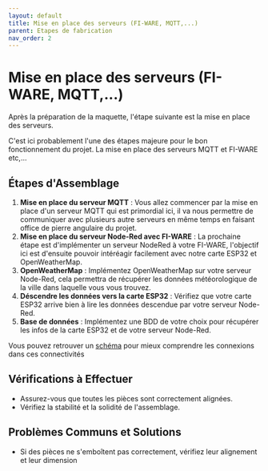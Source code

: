 ```yaml
---
layout: default
title: Mise en place des serveurs (FI-WARE, MQTT,...)
parent: Etapes de fabrication
nav_order: 2
---
```


# Mise en place des serveurs (FI-WARE, MQTT,...)

Après la préparation de la maquette, l'étape suivante est la mise en place des serveurs.

C'est ici probablement l'une des étapes majeure pour le bon fonctionnement du projet. La mise en place des serveurs MQTT et FI-WARE etc,...

## Étapes d'Assemblage

1. **Mise en place du serveur MQTT** : Vous allez commencer par la mise en place d'un serveur MQTT qui est primordial ici, il va nous permettre de communiquer avec plusieurs autre serveurs en même temps en faisant office de pierre angulaire du projet.
2. **Mise en place du serveur Node-Red avec FI-WARE** : La prochaine étape est d'implémenter un serveur NodeRed à votre FI-WARE, l'objectif ici est d'ensuite pouvoir intéréagir facilement avec notre carte ESP32 et OpenWeatherMap.
3. **OpenWeatherMap** : Implémentez OpenWeatherMap sur votre serveur Node-Red, cela permettra de récupérer les données météorologique de la ville dans laquelle vous vous trouvez.
4. **Déscendre les données vers la carte ESP32** : Vérifiez que votre carte ESP32 arrive bien à lire les données descendue par votre serveur Node-Red.
5. **Base de données** : Implémentez une BDD de votre choix pour récupérer les infos de la carte ESP32 et de votre serveur Node-Red.

Vous pouvez retrouver un [schéma](../images/poster_grow.jpg) pour mieux comprendre les connexions dans ces connectivités

## Vérifications à Effectuer

- Assurez-vous que toutes les pièces sont correctement alignées.
- Vérifiez la stabilité et la solidité de l'assemblage.

## Problèmes Communs et Solutions

- Si des pièces ne s'emboîtent pas correctement, vérifiez leur alignement et leur dimension
